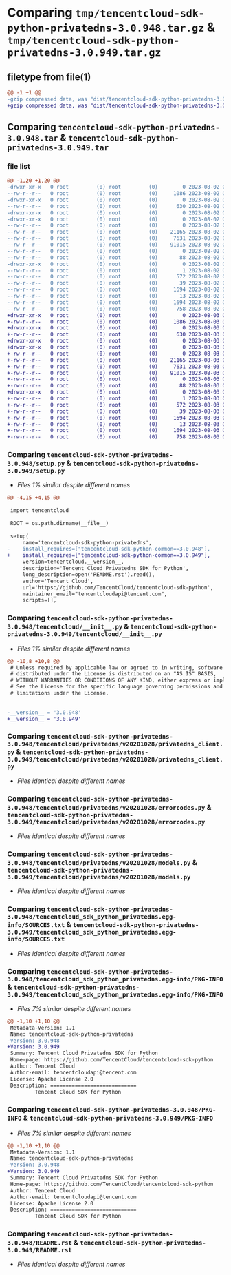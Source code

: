 # Comparing `tmp/tencentcloud-sdk-python-privatedns-3.0.948.tar.gz` & `tmp/tencentcloud-sdk-python-privatedns-3.0.949.tar.gz`

## filetype from file(1)

```diff
@@ -1 +1 @@
-gzip compressed data, was "dist/tencentcloud-sdk-python-privatedns-3.0.948.tar", last modified: Wed Aug  2 00:35:24 2023, max compression
+gzip compressed data, was "dist/tencentcloud-sdk-python-privatedns-3.0.949.tar", last modified: Thu Aug  3 00:31:29 2023, max compression
```

## Comparing `tencentcloud-sdk-python-privatedns-3.0.948.tar` & `tencentcloud-sdk-python-privatedns-3.0.949.tar`

### file list

```diff
@@ -1,20 +1,20 @@
-drwxr-xr-x   0 root         (0) root         (0)        0 2023-08-02 00:35:24.000000 tencentcloud-sdk-python-privatedns-3.0.948/
--rw-r--r--   0 root         (0) root         (0)     1086 2023-08-02 00:35:24.000000 tencentcloud-sdk-python-privatedns-3.0.948/setup.py
-drwxr-xr-x   0 root         (0) root         (0)        0 2023-08-02 00:35:24.000000 tencentcloud-sdk-python-privatedns-3.0.948/tencentcloud/
--rw-r--r--   0 root         (0) root         (0)      630 2023-08-02 00:35:24.000000 tencentcloud-sdk-python-privatedns-3.0.948/tencentcloud/__init__.py
-drwxr-xr-x   0 root         (0) root         (0)        0 2023-08-02 00:35:24.000000 tencentcloud-sdk-python-privatedns-3.0.948/tencentcloud/privatedns/
-drwxr-xr-x   0 root         (0) root         (0)        0 2023-08-02 00:35:24.000000 tencentcloud-sdk-python-privatedns-3.0.948/tencentcloud/privatedns/v20201028/
--rw-r--r--   0 root         (0) root         (0)        0 2023-08-02 00:35:24.000000 tencentcloud-sdk-python-privatedns-3.0.948/tencentcloud/privatedns/v20201028/__init__.py
--rw-r--r--   0 root         (0) root         (0)    21165 2023-08-02 00:35:24.000000 tencentcloud-sdk-python-privatedns-3.0.948/tencentcloud/privatedns/v20201028/privatedns_client.py
--rw-r--r--   0 root         (0) root         (0)     7631 2023-08-02 00:35:24.000000 tencentcloud-sdk-python-privatedns-3.0.948/tencentcloud/privatedns/v20201028/errorcodes.py
--rw-r--r--   0 root         (0) root         (0)    91015 2023-08-02 00:35:24.000000 tencentcloud-sdk-python-privatedns-3.0.948/tencentcloud/privatedns/v20201028/models.py
--rw-r--r--   0 root         (0) root         (0)        0 2023-08-02 00:35:24.000000 tencentcloud-sdk-python-privatedns-3.0.948/tencentcloud/privatedns/__init__.py
--rw-r--r--   0 root         (0) root         (0)       88 2023-08-02 00:35:24.000000 tencentcloud-sdk-python-privatedns-3.0.948/setup.cfg
-drwxr-xr-x   0 root         (0) root         (0)        0 2023-08-02 00:35:24.000000 tencentcloud-sdk-python-privatedns-3.0.948/tencentcloud_sdk_python_privatedns.egg-info/
--rw-r--r--   0 root         (0) root         (0)        1 2023-08-02 00:35:24.000000 tencentcloud-sdk-python-privatedns-3.0.948/tencentcloud_sdk_python_privatedns.egg-info/dependency_links.txt
--rw-r--r--   0 root         (0) root         (0)      572 2023-08-02 00:35:24.000000 tencentcloud-sdk-python-privatedns-3.0.948/tencentcloud_sdk_python_privatedns.egg-info/SOURCES.txt
--rw-r--r--   0 root         (0) root         (0)       39 2023-08-02 00:35:24.000000 tencentcloud-sdk-python-privatedns-3.0.948/tencentcloud_sdk_python_privatedns.egg-info/requires.txt
--rw-r--r--   0 root         (0) root         (0)     1694 2023-08-02 00:35:24.000000 tencentcloud-sdk-python-privatedns-3.0.948/tencentcloud_sdk_python_privatedns.egg-info/PKG-INFO
--rw-r--r--   0 root         (0) root         (0)       13 2023-08-02 00:35:24.000000 tencentcloud-sdk-python-privatedns-3.0.948/tencentcloud_sdk_python_privatedns.egg-info/top_level.txt
--rw-r--r--   0 root         (0) root         (0)     1694 2023-08-02 00:35:24.000000 tencentcloud-sdk-python-privatedns-3.0.948/PKG-INFO
--rw-r--r--   0 root         (0) root         (0)      758 2023-08-02 00:35:24.000000 tencentcloud-sdk-python-privatedns-3.0.948/README.rst
+drwxr-xr-x   0 root         (0) root         (0)        0 2023-08-03 00:31:29.000000 tencentcloud-sdk-python-privatedns-3.0.949/
+-rw-r--r--   0 root         (0) root         (0)     1086 2023-08-03 00:31:29.000000 tencentcloud-sdk-python-privatedns-3.0.949/setup.py
+drwxr-xr-x   0 root         (0) root         (0)        0 2023-08-03 00:31:29.000000 tencentcloud-sdk-python-privatedns-3.0.949/tencentcloud/
+-rw-r--r--   0 root         (0) root         (0)      630 2023-08-03 00:31:29.000000 tencentcloud-sdk-python-privatedns-3.0.949/tencentcloud/__init__.py
+drwxr-xr-x   0 root         (0) root         (0)        0 2023-08-03 00:31:29.000000 tencentcloud-sdk-python-privatedns-3.0.949/tencentcloud/privatedns/
+drwxr-xr-x   0 root         (0) root         (0)        0 2023-08-03 00:31:29.000000 tencentcloud-sdk-python-privatedns-3.0.949/tencentcloud/privatedns/v20201028/
+-rw-r--r--   0 root         (0) root         (0)        0 2023-08-03 00:31:29.000000 tencentcloud-sdk-python-privatedns-3.0.949/tencentcloud/privatedns/v20201028/__init__.py
+-rw-r--r--   0 root         (0) root         (0)    21165 2023-08-03 00:31:29.000000 tencentcloud-sdk-python-privatedns-3.0.949/tencentcloud/privatedns/v20201028/privatedns_client.py
+-rw-r--r--   0 root         (0) root         (0)     7631 2023-08-03 00:31:29.000000 tencentcloud-sdk-python-privatedns-3.0.949/tencentcloud/privatedns/v20201028/errorcodes.py
+-rw-r--r--   0 root         (0) root         (0)    91015 2023-08-03 00:31:29.000000 tencentcloud-sdk-python-privatedns-3.0.949/tencentcloud/privatedns/v20201028/models.py
+-rw-r--r--   0 root         (0) root         (0)        0 2023-08-03 00:31:29.000000 tencentcloud-sdk-python-privatedns-3.0.949/tencentcloud/privatedns/__init__.py
+-rw-r--r--   0 root         (0) root         (0)       88 2023-08-03 00:31:29.000000 tencentcloud-sdk-python-privatedns-3.0.949/setup.cfg
+drwxr-xr-x   0 root         (0) root         (0)        0 2023-08-03 00:31:29.000000 tencentcloud-sdk-python-privatedns-3.0.949/tencentcloud_sdk_python_privatedns.egg-info/
+-rw-r--r--   0 root         (0) root         (0)        1 2023-08-03 00:31:29.000000 tencentcloud-sdk-python-privatedns-3.0.949/tencentcloud_sdk_python_privatedns.egg-info/dependency_links.txt
+-rw-r--r--   0 root         (0) root         (0)      572 2023-08-03 00:31:29.000000 tencentcloud-sdk-python-privatedns-3.0.949/tencentcloud_sdk_python_privatedns.egg-info/SOURCES.txt
+-rw-r--r--   0 root         (0) root         (0)       39 2023-08-03 00:31:29.000000 tencentcloud-sdk-python-privatedns-3.0.949/tencentcloud_sdk_python_privatedns.egg-info/requires.txt
+-rw-r--r--   0 root         (0) root         (0)     1694 2023-08-03 00:31:29.000000 tencentcloud-sdk-python-privatedns-3.0.949/tencentcloud_sdk_python_privatedns.egg-info/PKG-INFO
+-rw-r--r--   0 root         (0) root         (0)       13 2023-08-03 00:31:29.000000 tencentcloud-sdk-python-privatedns-3.0.949/tencentcloud_sdk_python_privatedns.egg-info/top_level.txt
+-rw-r--r--   0 root         (0) root         (0)     1694 2023-08-03 00:31:29.000000 tencentcloud-sdk-python-privatedns-3.0.949/PKG-INFO
+-rw-r--r--   0 root         (0) root         (0)      758 2023-08-03 00:31:29.000000 tencentcloud-sdk-python-privatedns-3.0.949/README.rst
```

### Comparing `tencentcloud-sdk-python-privatedns-3.0.948/setup.py` & `tencentcloud-sdk-python-privatedns-3.0.949/setup.py`

 * *Files 1% similar despite different names*

```diff
@@ -4,15 +4,15 @@
 
 import tencentcloud
 
 ROOT = os.path.dirname(__file__)
 
 setup(
     name='tencentcloud-sdk-python-privatedns',
-    install_requires=["tencentcloud-sdk-python-common==3.0.948"],
+    install_requires=["tencentcloud-sdk-python-common==3.0.949"],
     version=tencentcloud.__version__,
     description='Tencent Cloud Privatedns SDK for Python',
     long_description=open('README.rst').read(),
     author='Tencent Cloud',
     url='https://github.com/TencentCloud/tencentcloud-sdk-python',
     maintainer_email="tencentcloudapi@tencent.com",
     scripts=[],
```

### Comparing `tencentcloud-sdk-python-privatedns-3.0.948/tencentcloud/__init__.py` & `tencentcloud-sdk-python-privatedns-3.0.949/tencentcloud/__init__.py`

 * *Files 1% similar despite different names*

```diff
@@ -10,8 +10,8 @@
 # Unless required by applicable law or agreed to in writing, software
 # distributed under the License is distributed on an "AS IS" BASIS,
 # WITHOUT WARRANTIES OR CONDITIONS OF ANY KIND, either express or implied.
 # See the License for the specific language governing permissions and
 # limitations under the License.
 
 
-__version__ = '3.0.948'
+__version__ = '3.0.949'
```

### Comparing `tencentcloud-sdk-python-privatedns-3.0.948/tencentcloud/privatedns/v20201028/privatedns_client.py` & `tencentcloud-sdk-python-privatedns-3.0.949/tencentcloud/privatedns/v20201028/privatedns_client.py`

 * *Files identical despite different names*

### Comparing `tencentcloud-sdk-python-privatedns-3.0.948/tencentcloud/privatedns/v20201028/errorcodes.py` & `tencentcloud-sdk-python-privatedns-3.0.949/tencentcloud/privatedns/v20201028/errorcodes.py`

 * *Files identical despite different names*

### Comparing `tencentcloud-sdk-python-privatedns-3.0.948/tencentcloud/privatedns/v20201028/models.py` & `tencentcloud-sdk-python-privatedns-3.0.949/tencentcloud/privatedns/v20201028/models.py`

 * *Files identical despite different names*

### Comparing `tencentcloud-sdk-python-privatedns-3.0.948/tencentcloud_sdk_python_privatedns.egg-info/SOURCES.txt` & `tencentcloud-sdk-python-privatedns-3.0.949/tencentcloud_sdk_python_privatedns.egg-info/SOURCES.txt`

 * *Files identical despite different names*

### Comparing `tencentcloud-sdk-python-privatedns-3.0.948/tencentcloud_sdk_python_privatedns.egg-info/PKG-INFO` & `tencentcloud-sdk-python-privatedns-3.0.949/tencentcloud_sdk_python_privatedns.egg-info/PKG-INFO`

 * *Files 7% similar despite different names*

```diff
@@ -1,10 +1,10 @@
 Metadata-Version: 1.1
 Name: tencentcloud-sdk-python-privatedns
-Version: 3.0.948
+Version: 3.0.949
 Summary: Tencent Cloud Privatedns SDK for Python
 Home-page: https://github.com/TencentCloud/tencentcloud-sdk-python
 Author: Tencent Cloud
 Author-email: tencentcloudapi@tencent.com
 License: Apache License 2.0
 Description: ============================
         Tencent Cloud SDK for Python
```

### Comparing `tencentcloud-sdk-python-privatedns-3.0.948/PKG-INFO` & `tencentcloud-sdk-python-privatedns-3.0.949/PKG-INFO`

 * *Files 7% similar despite different names*

```diff
@@ -1,10 +1,10 @@
 Metadata-Version: 1.1
 Name: tencentcloud-sdk-python-privatedns
-Version: 3.0.948
+Version: 3.0.949
 Summary: Tencent Cloud Privatedns SDK for Python
 Home-page: https://github.com/TencentCloud/tencentcloud-sdk-python
 Author: Tencent Cloud
 Author-email: tencentcloudapi@tencent.com
 License: Apache License 2.0
 Description: ============================
         Tencent Cloud SDK for Python
```

### Comparing `tencentcloud-sdk-python-privatedns-3.0.948/README.rst` & `tencentcloud-sdk-python-privatedns-3.0.949/README.rst`

 * *Files identical despite different names*

